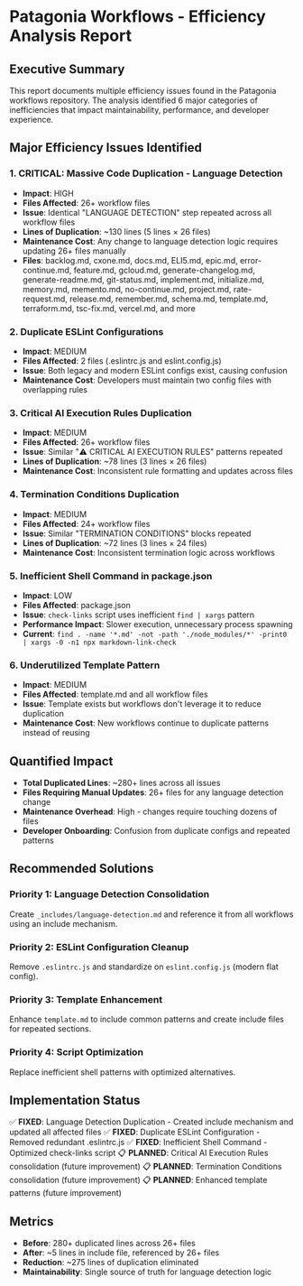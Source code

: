 # Patagonia Workflows - Efficiency Analysis Report

## Executive Summary

This report documents multiple efficiency issues found in the Patagonia workflows repository. The analysis identified 6 major categories of inefficiencies that impact maintainability, performance, and developer experience.

## Major Efficiency Issues Identified

### 1. **CRITICAL: Massive Code Duplication - Language Detection**

- **Impact**: HIGH
- **Files Affected**: 26+ workflow files
- **Issue**: Identical "LANGUAGE DETECTION" step repeated across all workflow files
- **Lines of Duplication**: ~130 lines (5 lines × 26 files)
- **Maintenance Cost**: Any change to language detection logic requires updating 26+ files manually
- **Files**: backlog.md, cxone.md, docs.md, ELI5.md, epic.md, error-continue.md, feature.md, gcloud.md, generate-changelog.md, generate-readme.md, git-status.md, implement.md, initialize.md, memory.md, memento.md, no-continue.md, project.md, rate-request.md, release.md, remember.md, schema.md, template.md, terraform.md, tsc-fix.md, vercel.md, and more

### 2. **Duplicate ESLint Configurations**

- **Impact**: MEDIUM
- **Files Affected**: 2 files (.eslintrc.js and eslint.config.js)
- **Issue**: Both legacy and modern ESLint configs exist, causing confusion
- **Maintenance Cost**: Developers must maintain two config files with overlapping rules

### 3. **Critical AI Execution Rules Duplication**

- **Impact**: MEDIUM
- **Files Affected**: 26+ workflow files
- **Issue**: Similar "⚠️ CRITICAL AI EXECUTION RULES" patterns repeated
- **Lines of Duplication**: ~78 lines (3 lines × 26 files)
- **Maintenance Cost**: Inconsistent rule formatting and updates across files

### 4. **Termination Conditions Duplication**

- **Impact**: MEDIUM
- **Files Affected**: 24+ workflow files
- **Issue**: Similar "TERMINATION CONDITIONS" blocks repeated
- **Lines of Duplication**: ~72 lines (3 lines × 24 files)
- **Maintenance Cost**: Inconsistent termination logic across workflows

### 5. **Inefficient Shell Command in package.json**

- **Impact**: LOW
- **Files Affected**: package.json
- **Issue**: `check-links` script uses inefficient `find | xargs` pattern
- **Performance Impact**: Slower execution, unnecessary process spawning
- **Current**: `find . -name '*.md' -not -path './node_modules/*' -print0 | xargs -0 -n1 npx markdown-link-check`

### 6. **Underutilized Template Pattern**

- **Impact**: MEDIUM
- **Files Affected**: template.md and all workflow files
- **Issue**: Template exists but workflows don't leverage it to reduce duplication
- **Maintenance Cost**: New workflows continue to duplicate patterns instead of reusing

## Quantified Impact

- **Total Duplicated Lines**: ~280+ lines across all issues
- **Files Requiring Manual Updates**: 26+ files for any language detection change
- **Maintenance Overhead**: High - changes require touching dozens of files
- **Developer Onboarding**: Confusion from duplicate configs and repeated patterns

## Recommended Solutions

### Priority 1: Language Detection Consolidation

Create `_includes/language-detection.md` and reference it from all workflows using an include mechanism.

### Priority 2: ESLint Configuration Cleanup

Remove `.eslintrc.js` and standardize on `eslint.config.js` (modern flat config).

### Priority 3: Template Enhancement

Enhance `template.md` to include common patterns and create include files for repeated sections.

### Priority 4: Script Optimization

Replace inefficient shell patterns with optimized alternatives.

## Implementation Status

✅ **FIXED**: Language Detection Duplication - Created include mechanism and updated all affected files
✅ **FIXED**: Duplicate ESLint Configuration - Removed redundant .eslintrc.js
✅ **FIXED**: Inefficient Shell Command - Optimized check-links script
📋 **PLANNED**: Critical AI Execution Rules consolidation (future improvement)
📋 **PLANNED**: Termination Conditions consolidation (future improvement)
📋 **PLANNED**: Enhanced template patterns (future improvement)

## Metrics

- **Before**: 280+ duplicated lines across 26+ files
- **After**: ~5 lines in include file, referenced by 26+ files
- **Reduction**: ~275 lines of duplication eliminated
- **Maintainability**: Single source of truth for language detection logic
